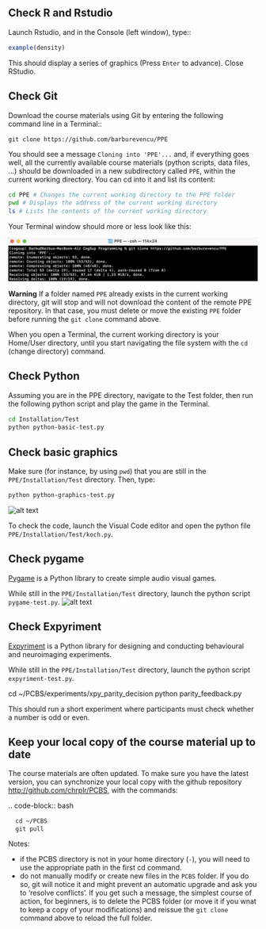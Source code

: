 Check R and Rstudio
-------------------

Launch Rstudio, and in the Console (left window), type::
```r
example(density)
```

This should display a series of graphics (Press `Enter` to advance). Close RStudio.
	      
Check Git
---------

Download the course materials using Git by entering the following command line in a Terminal:: 

    git clone https://github.com/barburevencu/PPE

You should see a message ``Cloning into 'PPE'...`` and, if everything goes well, all the currently available
course materials (python scripts, data files, ...) should be downloaded in a new subdirectory called ``PPE``, within the current working directory. You can cd into it and list its content:

```bash
cd PPE # Changes the current working directory to the PPE folder
pwd # Displays the address of the current working directory
ls # Lists the contents of the current working directory
```

Your Terminal window should more or less look like this:

![alt text](<Test/Images/git.png>)

**Warning**
   If a folder named ``PPE`` already exists in the current working
   directory, git will stop and will not download the content of the remote PPE
   repository. In that case, you must delete or move the existing ``PPE`` folder
   before running the ``git clone`` command above.

   When you open a Terminal, the current working directory is your Home/User
   directory, until you start navigating the file system with the `cd`
   (change directory) command.

Check Python
------------

Assuming you are in the PPE directory, navigate to the Test folder, then run the following python script and play the game in the Terminal.

```bash
cd Installation/Test
python python-basic-test.py
```

Check basic graphics
--------------------
Make sure (for instance, by using `pwd`) that you are still in the ```PPE/Installation/Test``` directory. Then, type:

```bash
python python-graphics-test.py
```
![alt text](Images/koch.png)

To check the code, launch the Visual Code editor and open the python file ``PPE/Installation/Test/koch.py``. 

Check pygame
------------
[Pygame](https://www.pygame.org/news) is a Python library to create simple audio visual games. 

While still in the ```PPE/Installation/Test``` directory, launch the python script `pygame-test.py`.
![alt text](Images/hering.png)

Check Expyriment
----------------
[Expyriment](https://expyriment.org) is a Python library for designing and conducting behavioural and neuroimaging experiments.

While still in the ```PPE/Installation/Test``` directory, launch the python script `expyriment-test.py`.

   cd ~/PCBS/experiments/xpy_parity_decision
   python parity_feedback.py

This should run a short experiment where participants must check whether a number is odd or even.

Keep your local copy of the course material up to date
------------------------------------------------------

The course materials are often updated. To make sure you have the latest version, you can synchronize your local copy with the github repository http://github.com/chrplr/PCBS, with the commands:

.. code-block:: bash

      cd ~/PCBS
      git pull

Notes:

- if the PCBS directory is not in your home directory (``-``), you will need to use the appropriate path in the first cd command.
- do not manually modify or create new files in the ``PCBS`` folder.
  If you do so, git will notice it and might prevent an automatic upgrade
  and ask you to ‘resolve conflicts’. If you get such a message, the
  simplest course of action, for beginners, is to delete the PCBS folder (or
  move it if you wnat to keep a copy of your modifications) and reissue the
  ``git clone`` command above to reload the full folder.